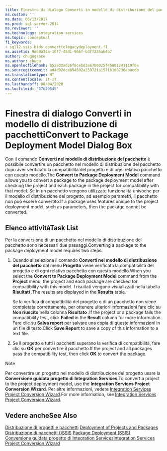 ```yaml
---
title: Finestra di dialogo Converti in modello di distribuzione del pacchetto | Microsoft Docs
ms.custom: ''
ms.date: 06/13/2017
ms.prod: sql-server-2014
ms.reviewer: ''
ms.technology: integration-services
ms.topic: conceptual
f1_keywords:
- sql12.ssis.bids.converttolegacydeployment.f1
ms.assetid: 9e60a34a-10f7-48d1-966f-b3ff236ab4b7
author: chugugrace
ms.author: chugu
ms.openlocfilehash: b52932ad26f8cebd2e67b0025f4b881241119f6e
ms.sourcegitcommit: ad4d92dce894592a259721a1571b1d8736abacdb
ms.translationtype: MT
ms.contentlocale: it-IT
ms.lasthandoff: 08/04/2020
ms.locfileid: "87629545"
---
```

# <a name="convert-to-package-deployment-model-dialog-box"></a><span data-ttu-id="6d700-102">Finestra di dialogo Converti in modello di distribuzione di pacchetti</span><span class="sxs-lookup"><span data-stu-id="6d700-102">Convert to Package Deployment Model Dialog Box</span></span>
  <span data-ttu-id="6d700-103">Con il comando **Converti nel modello di distribuzione del pacchetto** è possibile convertire un pacchetto nel modello di distribuzione del pacchetto dopo aver verificato la compatibilità del progetto e di ogni relativo pacchetto con questo modello.</span><span class="sxs-lookup"><span data-stu-id="6d700-103">The **Convert to Package Deployment Model** command allows you to convert a package to the package deployment model after checking the project and each package in the project for compatibility with that model.</span></span> <span data-ttu-id="6d700-104">Se in un pacchetto vengono utilizzate funzionalità univoche per il modello di distribuzione del progetto, ad esempio parametri, il pacchetto non può essere convertito.</span><span class="sxs-lookup"><span data-stu-id="6d700-104">If a package uses features unique to the project deployment model, such as parameters, then the package cannot be converted.</span></span>  
  
## <a name="task-list"></a><span data-ttu-id="6d700-105">Elenco attività</span><span class="sxs-lookup"><span data-stu-id="6d700-105">Task List</span></span>  
 <span data-ttu-id="6d700-106">Per la conversione di un pacchetto nel modello di distribuzione del pacchetto sono necessari due passaggi.</span><span class="sxs-lookup"><span data-stu-id="6d700-106">Converting a package to the package deployment model requires two steps.</span></span>  
  
1.  <span data-ttu-id="6d700-107">Quando si seleziona il comando **Converti nel modello di distribuzione del pacchetto** dal menu **Progetto** viene verificata la compatibilità del progetto e di ogni relativo pacchetto con questo modello.</span><span class="sxs-lookup"><span data-stu-id="6d700-107">When you select the **Convert to Package Deployment Model** command from the **Project** menu, the project and each package are checked for compatibility with this model.</span></span> <span data-ttu-id="6d700-108">I risultati vengono visualizzati nella tabella **Risultati** .</span><span class="sxs-lookup"><span data-stu-id="6d700-108">The results are displayed in the **Results** table.</span></span>  
  
     <span data-ttu-id="6d700-109">Se la verifica di compatibilità del progetto o di un pacchetto non viene completata correttamente, per ottenere ulteriori informazioni fare clic su **Non riuscito** nella colonna **Risultato** .</span><span class="sxs-lookup"><span data-stu-id="6d700-109">If the project or a package fails the compatibility test, click **Failed** in the **Result** column for more information.</span></span> <span data-ttu-id="6d700-110">Fare clic su **Salva report** per salvare una copia di queste informazioni in un file di testo.</span><span class="sxs-lookup"><span data-stu-id="6d700-110">Click **Save Report** to save a copy of this information to a text file.</span></span>  
  
2.  <span data-ttu-id="6d700-111">Se il progetto e tutti i pacchetti superano la verifica di compatibilità, fare clic su **OK** per convertire il pacchetto.</span><span class="sxs-lookup"><span data-stu-id="6d700-111">If the project and all packages pass the compatibility test, then click **OK** to convert the package.</span></span>  
  
> [!NOTE]  
>  <span data-ttu-id="6d700-112">Per convertire un progetto nel modello di distribuzione del progetto usare la **Conversione guidata progetto di Integration Services**.</span><span class="sxs-lookup"><span data-stu-id="6d700-112">To convert a project to the project deployment model, use the **Integration Services Project Conversion Wizard**.</span></span> <span data-ttu-id="6d700-113">Per altre informazioni, vedere [Integration Services Project Conversion Wizard](../../2014/integration-services/integration-services-project-conversion-wizard.md).</span><span class="sxs-lookup"><span data-stu-id="6d700-113">For more information, see [Integration Services Project Conversion Wizard](../../2014/integration-services/integration-services-project-conversion-wizard.md).</span></span>  
  
## <a name="see-also"></a><span data-ttu-id="6d700-114">Vedere anche</span><span class="sxs-lookup"><span data-stu-id="6d700-114">See Also</span></span>  
 <span data-ttu-id="6d700-115">[Distribuzione di progetti e pacchetti](packages/deploy-integration-services-ssis-projects-and-packages.md) </span><span class="sxs-lookup"><span data-stu-id="6d700-115">[Deployment of Projects and Packages](packages/deploy-integration-services-ssis-projects-and-packages.md) </span></span>  
 <span data-ttu-id="6d700-116">[Distribuzione di pacchetti &#40;&#41;SSIS](packages/legacy-package-deployment-ssis.md) </span><span class="sxs-lookup"><span data-stu-id="6d700-116">[Package Deployment &#40;SSIS&#41;](packages/legacy-package-deployment-ssis.md) </span></span>  
 [<span data-ttu-id="6d700-117">Conversione guidata progetto di Integration Services</span><span class="sxs-lookup"><span data-stu-id="6d700-117">Integration Services Project Conversion Wizard</span></span>](../../2014/integration-services/integration-services-project-conversion-wizard.md)  
  
  
